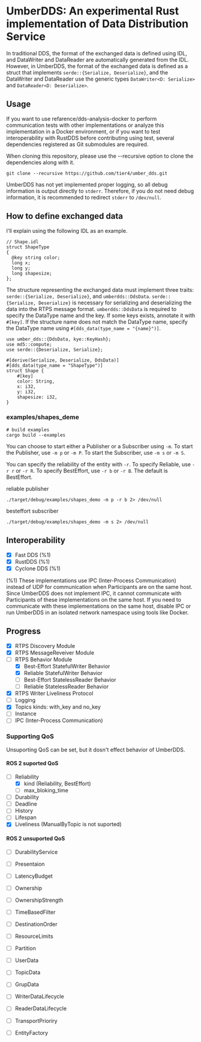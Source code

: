 # UmberDDS: An experimental Rust implementation of Data Distribution Service

In traditional DDS, the format of the exchanged data is defined using IDL, and DataWriter and DataReader are automatically generated from the IDL.
However, in UmberDDS, the format of the exchanged data is defined as a struct that implements `serde::{Serialize, Deserialize}`, and the DataWriter and DataReader use the generic types `DataWriter<D: Serialize>` and `DataReader<D: Deserialize>`.

## Usage
If you want to use refarence/dds-analysis-docker to perform communication tests with other implementations or analyze this implementation in a Docker environment, or if you want to test interoperability with RustDDS before contributing using test, several dependencies registered as Git submodules are required.

When cloning this repository, please use the --recursive option to clone the dependencies along with it.
```
git clone --recursive https://github.com/tier4/umber_dds.git
```

UmberDDS has not yet implemented proper logging, so all debug information is output directly to `stderr`. Therefore, if you do not need debug information, it is recommended to redirect `stderr` to `/dev/null`.

## How to define exchanged data
I'll explain using the following IDL as an example.
```
// Shape.idl
struct ShapeType
{
  @key string color;
  long x;
  long y;
  long shapesize;
};
```

The structure representing the exchanged data must implement three traits: `serde::{Serialize, Deserialize}`, and `umberdds::DdsData`.
`serde::{Serialize, Deserialize}` is necessary for serializing and deserializing the data into the RTPS message format.
`umberdds::DdsData` is required to specify the DataType name and the key.
If some keys exists, annotate it with `#[key]`.
If the structure name does not match the DataType name, specify the DataType name using `#[dds_data(type_name = "{name}")]`.
```
use umber_dds::{DdsData, kye::KeyHash};
use md5::compute;
use serde::{Deserialize, Serialize};

#[derive(Serialize, Deserialize, DdsData)]
#[dds_data(type_name = "ShapeType")]
struct Shape {
    #[key]
    color: String,
    x: i32,
    y: i32,
    shapesize: i32,
}
```

### examples/shapes_deme
```
# build examples
cargo build --examples
```

You can choose to start either a Publisher or a Subscriber using `-m`.
To start the Publisher, use `-m p` or `-m P`. To start the Subscriber, use `-m s` or `-m S`.

You can specify the reliability of the entity with `-r`.
To specify Reliable, use `-r r` or `-r R`. To specify BestEffort, use `-r b` or `-r B`.
The default is BestEffort.

reliable publisher
```
./target/debug/examples/shapes_demo -m p -r b 2> /dev/null
```

besteffort subscriber
```
./target/debug/examples/shapes_demo -m s 2> /dev/null
```

## Interoperability
- [x] Fast DDS (%1)
- [x] RustDDS (%1)
- [x] Cyclone DDS (%1)

(%1) These implementations use IPC (Inter-Process Communication) instead of UDP for communication when Participants are on the same host. Since UmberDDS does not implement IPC, it cannot communicate with Participants of these implementations on the same host. If you need to communicate with these implementations on the same host, disable IPC or run UmberDDS in an isolated network namespace using tools like Docker.


## Progress

- [x] RTPS Discovery Module
- [x] RTPS MessageReveiver Module
- [ ] RTPS Behavior Module
    - [x] Best-Effort StatefulWriter Behavior
    - [x] Reliable StatefulWriter Behavior
    - [ ] Best-Effort StatelessReader Behavior
    - [ ] Reliable StatelessReader Behavior
- [x] RTPS Writer Liveliness Protocol
- [ ] Logging
- [x] Topics kinds: with_key and no_key
- [ ] Instance
- [ ] IPC (Inter-Process Communication)

### Supporting QoS

Unsuporting QoS can be set, but it dosn't effect behavior of UmberDDS.

#### ROS 2 suported QoS
- [ ] Reliability
    - [x] kind (Reliability, BestEffort)
    - [ ] max_bloking_time
- [ ] Durability
- [ ] Deadline
- [ ] History
- [ ] Lifespan
- [x] Liveliness (ManualByTopic is not suported)

#### ROS 2 unsuported QoS
- [ ] DurabilityService
- [ ] Presentaion
- [ ] LatencyBudget
- [ ] Ownership
- [ ] OwnershipStrength
- [ ] TimeBasedFilter
- [ ] DestinationOrder
- [ ] ResourceLimits
- [ ] Partition
- [ ] UserData
- [ ] TopicData
- [ ] GrupData
- [ ] WriterDataLifecycle
- [ ] ReaderDataLifecycle
- [ ] TransportPrioriry
- [ ] EntityFactory


